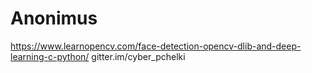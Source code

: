 # Anonimus
https://www.learnopencv.com/face-detection-opencv-dlib-and-deep-learning-c-python/ 
gitter.im/cyber_pchelki

